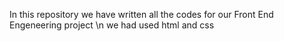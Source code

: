 In this repository we have written all the codes for our Front End Engeneering project \n
we had used html and css 
